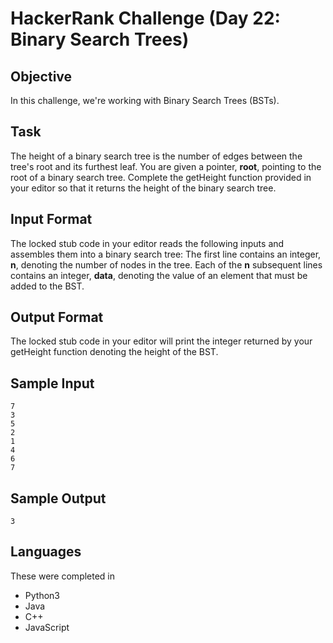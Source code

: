 # HackerRank Challenge (Day 22: Binary Search Trees)

## Objective
In this challenge, we're working with Binary Search Trees (BSTs).

## Task
The height of a binary search tree is the number of edges between the tree's root and its furthest leaf. You are given a pointer, **root**, pointing to the root of a binary search tree. Complete the getHeight function provided in your editor so that it returns the height of the binary search tree.

## Input Format
The locked stub code in your editor reads the following inputs and assembles them into a binary search tree:
The first line contains an integer, **n**, denoting the number of nodes in the tree.
Each of the **n** subsequent lines contains an integer, **data**, denoting the value of an element that must be added to the BST.

## Output Format
The locked stub code in your editor will print the integer returned by your getHeight function denoting the height of the BST.

## Sample Input
```
7
3
5
2
1
4
6
7
```

## Sample Output
```
3
```

## Languages
These were completed in
- Python3
- Java
- C++
- JavaScript
